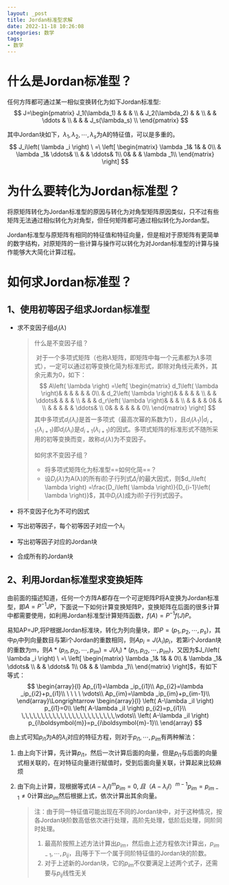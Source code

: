 ```yaml
---
layout: _post
title: Jordan标准型求解
date: 2022-11-18 10:26:08
categories: 数学
tags:
- 数学
---
```


# 什么是Jordan标准型？

任何方阵都可通过某一相似变换转化为如下Jordan标准型:
$$
J=\begin{pmatrix}
J_1(\lambda_1) & & & \\
& J_2(\lambda_2) & & \\
& & \ddots & \\
& & & J_s(\lambda_s) \\
\end{pmatrix}
$$

其中Jordan块如下，$\lambda_1,\lambda_2,\cdots,\lambda_s$为A的特征值，可以是多重的。
$$
J_i\left( \lambda _i \right) \ =\ \left[ \begin{matrix}
	\lambda _1&		1&		&		0\\
	&		\lambda _1&		\ddots&		\\
	&		&		\ddots&		1\\
	0&		&		&		\lambda _1\\
\end{matrix} \right]
$$
<!-- more -->
# 为什么要转化为Jordan标准型？

将原矩阵转化为Jordan标准型的原因与转化为对角型矩阵原因类似，只不过有些矩阵无法通过相似转化为对角型，但任何矩阵都可通过相似转化为Jordan型。

Jordan标准型与原矩阵有相同的特征值和特征向量，但是相对于原矩阵有更简单的数字结构，对原矩阵的一些计算与操作可以转化为对Jordan标准型的计算与操作能够大大简化计算过程。

# 如何求Jordan标准型？

## 1、使用初等因子组求Jordan标准型

- 求不变因子组$d_i(\lambda)$

  > 什么是不变因子组？
  >
  > ​	对于一个多项式矩阵（也称$\lambda$矩阵，即矩阵中每一个元素都为$\lambda$多项式），一定可以通过初等变换化简为标准形式，即除对角线元素外，其余元素为0，如下：
  > $$
  > A\left( \lambda \right) =\left[ \begin{matrix}
  > 	d_1\left( \lambda \right)&		&		&		&		&		&		0\\
  > 	&		d_2\left( \lambda \right)&		&		&		&		&		\\
  > 	&		&		\ddots&		&		&		&		\\
  > 	&		&		&		d_r\left( \lambda \right)&		&		&		\\
  > 	&		&		&		&		0&		&		\\
  > 	&		&		&		&		&		\ddots&		\\
  > 	0&		&		&		&		&		&		0\\
  > \end{matrix} \right]
  > $$
  > 其中多项式$d_i(\lambda_i)$是首一多项式（最高次幂的系数为1），且$d_i(\lambda_1)|d_{i+1}(\lambda_{i+1})$即$d_i(\lambda_i)$是$d_{i+1}(\lambda_{i+1})$的因式。多项式矩阵的标准形式不随所采用的初等变换而变，故称$d_i(\lambda)$为不变因子。
  >
  > 
  >
  > 如何求不变因子组？
  >
  > - 将多项式矩阵化为标准型==如何化简==？
  > - 设$D_i(\lambda)$为A(λ)的所有i阶子行列式$\Delta_i^j$的最大因式，则$d_i\left( \lambda \right) =\frac{D_i\left( \lambda \right)}{D_{i-1}\left( \lambda \right)}$，其中$D_i(\lambda)$成为i阶子行列式因子。

- 将不变因子化为不可约因式

- 写出初等因子，每个初等因子对应一个$\lambda_i$

- 写出初等因子对应的Jordan块

- 合成所有的Jordan块

## 2、利用Jordan标准型求变换矩阵

由前面的描述知道，任何一个方阵A都存在一个可逆矩阵P将A变换为Jordan标准型，即$A = P^{-1}JP$，下面说一下如何计算变换矩阵P，变换矩阵在后面的很多计算中都需要使用，如利用Jordan标准型计算矩阵函数，$f(A)=P^{-1}f(J)P$。

易知AP=JP,将P根据Jordan标准块，转化为列向量块，即$P=(p_1,p_2,\cdots,p_s)$，其中$p_i$中列向量数目与第i个Jordan的重数相同，则$Ap_i=J(\lambda_i)p_i$，若第i个Jordan块的重数为m，则$A*(p_{i1},p_{i2},\cdots,p_{im})=J(\lambda_i)*(p_{i1},p_{i2},\cdots,p_{im})$，又因为$J_i\left( \lambda _i \right) \ =\ \left[ \begin{matrix}
	\lambda _1&		1&		&		0\\
	&		\lambda _1&		\ddots&		\\
	&		&		\ddots&		1\\
	0&		&		&		\lambda _1\\
\end{matrix} \right]$，有如下等式：
$$
\begin{array}{l}
	Ap_{i1}=\lambda _ip_{i1}\\
	Ap_{i2}=\lambda _ip_{i2}+p_{i1}\\
	\ \ \ \ \vdots\\
	Ap_{im}=\lambda _ip_{im}+p_{im-1}\\
\end{array}\Longrightarrow \begin{array}{l}
	\left( A-\lambda _iI \right) p_{i1}=0\\
	\left( A-\lambda _iI \right) p_{i2}=p_{i1}\\
	\,\,\,\,\,\,\,\,\,\,\,\,\,\,\,\,\,\,\,\,\,\,\,\,\vdots\\
	\left( A-\lambda _iI \right) p_{i\boldsymbol{m}}=p_{i\boldsymbol{m}-1}\\
\end{array}
$$


​	由上式可知$p_{i1}$为A的$\lambda_{i}$对应的特征方程，则对于$p_{i1},\cdots,p_{im}$有两种解法：

1. 由上向下计算，先计算$p_{i1}$，然后一次计算后面的向量，但是$p_{i1}$与后面的向量式相关联的，在对特征向量进行赋值时，受到后面向量关联，计算起来比较麻烦

2. 由下向上计算，现根据等式$(A-\lambda_iI)^mp_{im}=0,且（A-\lambda_iI）^{m-1}p_{im}=p_{im-1}\ne0$计算出$p_{im}$然后根据上式，依次计算出其余向量。

   > 注：由于同一特征值可能出现在不同的Jordan块中，对于这种情况，按各Jordan块阶数高低依次进行处理，高阶先处理，低阶后处理，同阶同时处理。
   >
   > 1. 最高阶按照上述方法计算出$p_{im}$，然后由上述方程依次计算出，$p_{im-1},\cdots,p_{ij}$，且j等于下一个属于同阶特征值的Jordan块的阶数。
   >2. 对于上述新的Jordan块，它的$p_{im}$不仅要满足上述两个式子，还需要与$p_{ij}$线性无关